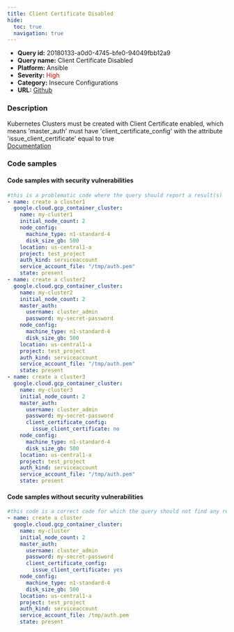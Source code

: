 ```yaml
---
title: Client Certificate Disabled
hide:
  toc: true
  navigation: true
---
```


<style>
  .highlight .hll {
    background-color: #ff171742;
  }
  .md-content {
    max-width: 1100px;
    margin: 0 auto;
  }
</style>

-   **Query id:** 20180133-a0d0-4745-bfe0-94049fbb12a9
-   **Query name:** Client Certificate Disabled
-   **Platform:** Ansible
-   **Severity:** <span style="color:#C00">High</span>
-   **Category:** Insecure Configurations
-   **URL:** [Github](https://github.com/Checkmarx/kics/tree/master/assets/queries/ansible/gcp/client_certificate_disabled)

### Description
Kubernetes Clusters must be created with Client Certificate enabled, which means 'master_auth' must have 'client_certificate_config' with the attribute 'issue_client_certificate' equal to true<br>
[Documentation](https://docs.ansible.com/ansible/latest/collections/google/cloud/gcp_container_cluster_module.html)

### Code samples
#### Code samples with security vulnerabilities
```yaml title="Positive test num. 1 - yaml file" hl_lines="18 3 37"
#this is a problematic code where the query should report a result(s)
- name: create a cluster1
  google.cloud.gcp_container_cluster:
    name: my-cluster1
    initial_node_count: 2
    node_config:
      machine_type: n1-standard-4
      disk_size_gb: 500
    location: us-central1-a
    project: test_project
    auth_kind: serviceaccount
    service_account_file: "/tmp/auth.pem"
    state: present
- name: create a cluster2
  google.cloud.gcp_container_cluster:
    name: my-cluster2
    initial_node_count: 2
    master_auth:
      username: cluster_admin
      password: my-secret-password
    node_config:
      machine_type: n1-standard-4
      disk_size_gb: 500
    location: us-central1-a
    project: test_project
    auth_kind: serviceaccount
    service_account_file: "/tmp/auth.pem"
    state: present
- name: create a cluster3
  google.cloud.gcp_container_cluster:
    name: my-cluster3
    initial_node_count: 2
    master_auth:
      username: cluster_admin
      password: my-secret-password
      client_certificate_config:
        issue_client_certificate: no
    node_config:
      machine_type: n1-standard-4
      disk_size_gb: 500
    location: us-central1-a
    project: test_project
    auth_kind: serviceaccount
    service_account_file: "/tmp/auth.pem"
    state: present

```


#### Code samples without security vulnerabilities
```yaml title="Negative test num. 1 - yaml file"
#this code is a correct code for which the query should not find any result
- name: create a cluster
  google.cloud.gcp_container_cluster:
    name: my-cluster
    initial_node_count: 2
    master_auth:
      username: cluster_admin
      password: my-secret-password
      client_certificate_config:
        issue_client_certificate: yes
    node_config:
      machine_type: n1-standard-4
      disk_size_gb: 500
    location: us-central1-a
    project: test_project
    auth_kind: serviceaccount
    service_account_file: /tmp/auth.pem
    state: present

```
